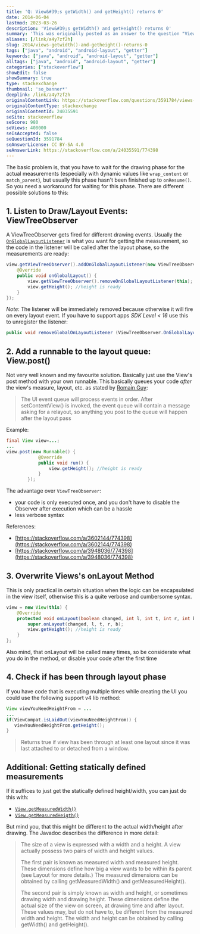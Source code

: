 ```yaml
---
title: 'Q: View&#39;s getWidth() and getHeight() returns 0'
date: 2014-06-04
lastmod: 2023-03-26
description: 'View&#39;s getWidth() and getHeight() returns 0'
summary: 'This was originally posted as an answer to the question "View&#39;s getWidth() and getHeight() returns 0" on stackoverflow.com.'
aliases: [/link/a4y7zf2h]
slug: 2014/views-getwidth()-and-getheight()-returns-0
tags: ["java", "android", "android-layout", "getter"]
keywords: ["java", "android", "android-layout", "getter"]
alltags: ["java", "android", "android-layout", "getter"]
categories: ["stackoverflow"]
showEdit: false
showSummary: true
type: stackexchange
thumbnail: 'so_banner*'
deeplink: /link/a4y7zf2h
originalContentLink: https://stackoverflow.com/questions/3591784/views-getwidth-and-getheight-returns-0
originalContentType: stackexchange
originalContentId: 24035591
seSite: stackoverflow
seScore: 980
seViews: 408000
seIsAccepted: false
seQuestionId: 3591784
seAnswerLicense: CC BY-SA 4.0
seAnswerLink: https://stackoverflow.com/a/24035591/774398
---
```

The basic problem is, that you have to wait for the drawing phase for the actual measurements (especially with dynamic values like `wrap_content` or `match_parent`), but usually this phase hasn't been finished up to `onResume()`. So you need a workaround for waiting for this phase. There are different possible solutions to this:

1\. Listen to Draw/Layout Events: ViewTreeObserver
--------------------------------------------------

A ViewTreeObserver gets fired for different drawing events. Usually the [`OnGlobalLayoutListener`](http://developer.android.com/reference/android/view/ViewTreeObserver.OnGlobalLayoutListener.html) is what you want for getting the measurement, so the code in the listener will be called after the layout phase, so the measurements are ready:

```java
view.getViewTreeObserver().addOnGlobalLayoutListener(new ViewTreeObserver.OnGlobalLayoutListener() {
    @Override
    public void onGlobalLayout() {
        view.getViewTreeObserver().removeOnGlobalLayoutListener(this);
        view.getHeight(); //height is ready
    }
});

```

_Note_: The listener will be immediately removed because otherwise it will fire on every layout event. If you have to support apps _SDK Level < 16_ use this to unregister the listener:

```java
public void removeGlobalOnLayoutListener (ViewTreeObserver.OnGlobalLayoutListener victim)

```

2\. Add a runnable to the layout queue: View.post()
---------------------------------------------------

Not very well known and my favourite solution. Basically just use the View's post method with your own runnable. This basically queues your code _after_ the view's measure, layout, etc. as stated by [Romain Guy](https://stackoverflow.com/users/298575/romain-guy):

> The UI event queue will process events in order. After setContentView() is invoked, the event queue will contain a message asking for a relayout, so anything you post to the queue will happen after the layout pass

Example:

```java
final View view=...;
...
view.post(new Runnable() {
            @Override
            public void run() {
                view.getHeight(); //height is ready
            }
        });

```

The advantage over `ViewTreeObserver`:

*   your code is only executed once, and you don't have to disable the Observer after execution which can be a hassle
*   less verbose syntax

References:

*   [https://stackoverflow.com/a/3602144/774398](https://stackoverflow.com/a/3602144/774398)
*   [https://stackoverflow.com/a/3948036/774398](https://stackoverflow.com/a/3948036/774398)

  

3\. Overwrite Views's onLayout Method
-------------------------------------

This is only practical in certain situation when the logic can be encapsulated in the view itself, otherwise this is a quite verbose and cumbersome syntax.

```java
view = new View(this) {
    @Override
    protected void onLayout(boolean changed, int l, int t, int r, int b) {
        super.onLayout(changed, l, t, r, b);
        view.getHeight(); //height is ready
    }
};

```

Also mind, that onLayout will be called many times, so be considerate what you do in the method, or disable your code after the first time

4\. Check if has been through layout phase
------------------------------------------

If you have code that is executing multiple times while creating the UI you could use the following support v4 lib method:

```java
View viewYouNeedHeightFrom = ...
...
if(ViewCompat.isLaidOut(viewYouNeedHeightFrom)) {
   viewYouNeedHeightFrom.getHeight();
}

```

> Returns true if view has been through at least one layout since it was last attached to or detached from a window.

Additional: Getting statically defined measurements
---------------------------------------------------

If it suffices to just get the statically defined height/width, you can just do this with:

*   [`View.getMeasuredWidth()`](http://developer.android.com/reference/android/view/View.html#getMeasuredWidth())
*   [`View.getMeasuredHeigth()`](http://developer.android.com/reference/android/view/View.html#getMeasuredHeight())

But mind you, that this might be different to the actual width/height after drawing. The Javadoc describes the difference in more detail:

> The size of a view is expressed with a width and a height. A view actually possess two pairs of width and height values.
> 
> The first pair is known as measured width and measured height. These dimensions define how big a view wants to be within its parent (see Layout for more details.) The measured dimensions can be obtained by calling getMeasuredWidth() and getMeasuredHeight().
> 
> The second pair is simply known as width and height, or sometimes drawing width and drawing height. These dimensions define the actual size of the view on screen, at drawing time and after layout. These values may, but do not have to, be different from the measured width and height. The width and height can be obtained by calling getWidth() and getHeight().